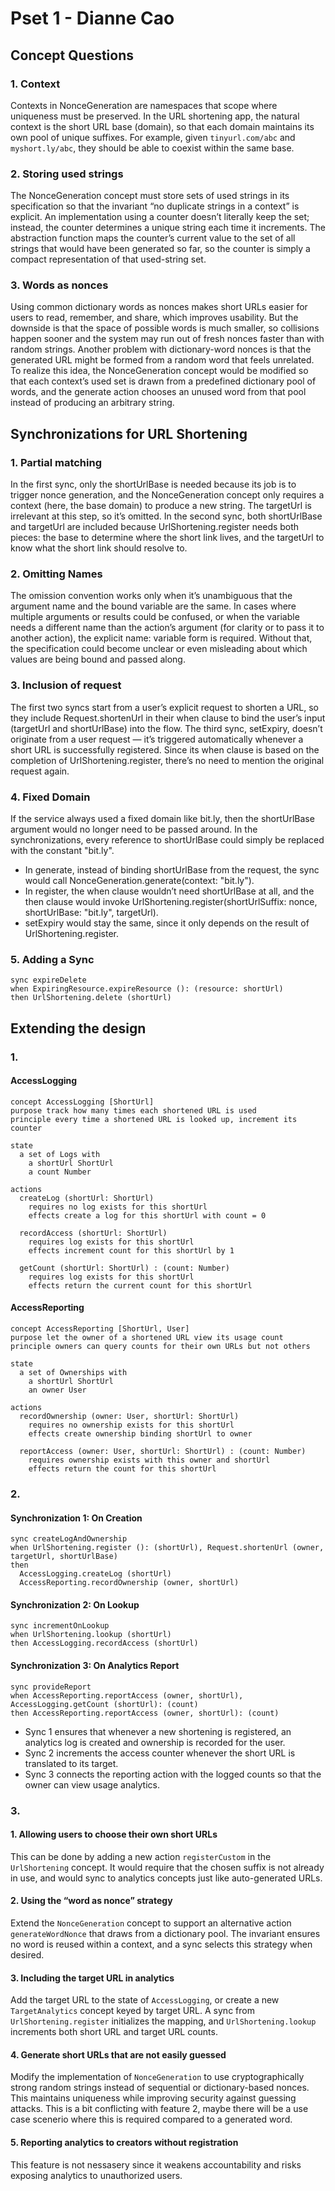 # Pset 1 - Dianne Cao

## Concept Questions

### 1. Context

Contexts in NonceGeneration are namespaces that scope where uniqueness must be preserved. In the URL shortening app, the natural context is the short URL base (domain), so that each domain maintains its own pool of unique suffixes. For example, given `tinyurl.com/abc` and `myshort.ly/abc`, they should be able to coexist within the same base.

### 2. Storing used strings

The NonceGeneration concept must store sets of used strings in its specification so that the invariant “no duplicate strings in a context” is explicit. An implementation using a counter doesn’t literally keep the set; instead, the counter determines a unique string each time it increments. The abstraction function maps the counter’s current value to the set of all strings that would have been generated so far, so the counter is simply a compact representation of that used-string set.

### 3. Words as nonces

Using common dictionary words as nonces makes short URLs easier for users to read, remember, and share, which improves usability. But the downside is that the space of possible words is much smaller, so collisions happen sooner and the system may run out of fresh nonces faster than with random strings. Another problem with dictionary-word nonces is that the generated URL might be formed from a random word that feels unrelated. To realize this idea, the NonceGeneration concept would be modified so that each context’s used set is drawn from a predefined dictionary pool of words, and the generate action chooses an unused word from that pool instead of producing an arbitrary string.

## Synchronizations for URL Shortening

### 1. Partial matching

In the first sync, only the shortUrlBase is needed because its job is to trigger nonce generation, and the NonceGeneration concept only requires a context (here, the base domain) to produce a new string. The targetUrl is irrelevant at this step, so it’s omitted. In the second sync, both shortUrlBase and targetUrl are included because UrlShortening.register needs both pieces: the base to determine where the short link lives, and the targetUrl to know what the short link should resolve to.

### 2. Omitting Names

The omission convention works only when it’s unambiguous that the argument name and the bound variable are the same. In cases where multiple arguments or results could be confused, or when the variable needs a different name than the action’s argument (for clarity or to pass it to another action), the explicit name: variable form is required. Without that, the specification could become unclear or even misleading about which values are being bound and passed along.

### 3. Inclusion of request

The first two syncs start from a user’s explicit request to shorten a URL, so they include Request.shortenUrl in their when clause to bind the user’s input (targetUrl and shortUrlBase) into the flow. The third sync, setExpiry, doesn’t originate from a user request — it’s triggered automatically whenever a short URL is successfully registered. Since its when clause is based on the completion of UrlShortening.register, there’s no need to mention the original request again.

### 4. Fixed Domain

If the service always used a fixed domain like bit.ly, then the shortUrlBase argument would no longer need to be passed around. In the synchronizations, every reference to shortUrlBase could simply be replaced with the constant "bit.ly".

- In generate, instead of binding shortUrlBase from the request, the sync would call NonceGeneration.generate(context: "bit.ly").
- In register, the when clause wouldn’t need shortUrlBase at all, and the then clause would invoke UrlShortening.register(shortUrlSuffix: nonce, shortUrlBase: "bit.ly", targetUrl).
- setExpiry would stay the same, since it only depends on the result of UrlShortening.register.

### 5. Adding a Sync

```
sync expireDelete
when ExpiringResource.expireResource (): (resource: shortUrl)
then UrlShortening.delete (shortUrl)
```

## Extending the design

### 1.

#### AccessLogging

```
concept AccessLogging [ShortUrl]
purpose track how many times each shortened URL is used
principle every time a shortened URL is looked up, increment its counter

state
  a set of Logs with
    a shortUrl ShortUrl
    a count Number

actions
  createLog (shortUrl: ShortUrl)
    requires no log exists for this shortUrl
    effects create a log for this shortUrl with count = 0

  recordAccess (shortUrl: ShortUrl)
    requires log exists for this shortUrl
    effects increment count for this shortUrl by 1

  getCount (shortUrl: ShortUrl) : (count: Number)
    requires log exists for this shortUrl
    effects return the current count for this shortUrl
```

#### AccessReporting

```
concept AccessReporting [ShortUrl, User]
purpose let the owner of a shortened URL view its usage count
principle owners can query counts for their own URLs but not others

state
  a set of Ownerships with
    a shortUrl ShortUrl
    an owner User

actions
  recordOwnership (owner: User, shortUrl: ShortUrl)
    requires no ownership exists for this shortUrl
    effects create ownership binding shortUrl to owner

  reportAccess (owner: User, shortUrl: ShortUrl) : (count: Number)
    requires ownership exists with this owner and shortUrl
    effects return the count for this shortUrl
```

### 2.

#### Synchronization 1: On Creation

```
sync createLogAndOwnership
when UrlShortening.register (): (shortUrl), Request.shortenUrl (owner, targetUrl, shortUrlBase)
then
  AccessLogging.createLog (shortUrl)
  AccessReporting.recordOwnership (owner, shortUrl)
```

#### Synchronization 2: On Lookup

```
sync incrementOnLookup
when UrlShortening.lookup (shortUrl)
then AccessLogging.recordAccess (shortUrl)
```

#### Synchronization 3: On Analytics Report

```
sync provideReport
when AccessReporting.reportAccess (owner, shortUrl), AccessLogging.getCount (shortUrl): (count)
then AccessReporting.reportAccess (owner, shortUrl): (count)
```

- Sync 1 ensures that whenever a new shortening is registered, an analytics log is created and ownership is recorded for the user.
- Sync 2 increments the access counter whenever the short URL is translated to its target.
- Sync 3 connects the reporting action with the logged counts so that the owner can view usage analytics.

### 3.

#### 1. Allowing users to choose their own short URLs

This can be done by adding a new action `registerCustom` in the `UrlShortening` concept. It would require that the chosen suffix is not already in use, and would sync to analytics concepts just like auto-generated URLs.

#### 2. Using the “word as nonce” strategy

Extend the `NonceGeneration` concept to support an alternative action `generateWordNonce` that draws from a dictionary pool. The invariant ensures no word is reused within a context, and a sync selects this strategy when desired.

#### 3. Including the target URL in analytics

Add the target URL to the state of `AccessLogging`, or create a new `TargetAnalytics` concept keyed by target URL. A sync from `UrlShortening.register` initializes the mapping, and `UrlShortening.lookup` increments both short URL and target URL counts.

#### 4. Generate short URLs that are not easily guessed

Modify the implementation of `NonceGeneration` to use cryptographically strong random strings instead of sequential or dictionary-based nonces. This maintains uniqueness while improving security against guessing attacks. This is a bit conflicting with feature 2, maybe there will be a use case scenerio where this is required compared to a generated word.

#### 5. Reporting analytics to creators without registration

This feature is not nessasery since it weakens accountability and risks exposing analytics to unauthorized users.
